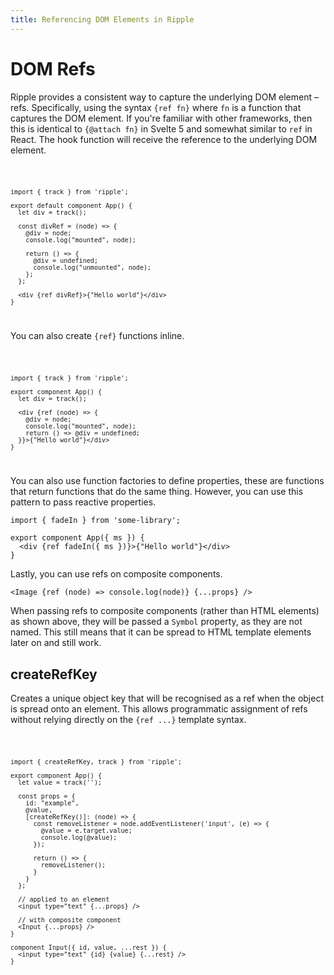 ```yaml
---
title: Referencing DOM Elements in Ripple
---
```


# DOM Refs

Ripple provides a consistent way to capture the underlying DOM element – refs. Specifically, using
the syntax `{ref fn}` where `fn` is a function that captures the DOM element. If you're familiar with other frameworks, then
this is identical to `{@attach fn}` in Svelte 5 and somewhat similar to `ref` in React. The hook function will receive
the reference to the underlying DOM element.

<Code console>

```ripple
import { track } from 'ripple';

export default component App() {
  let div = track();

  const divRef = (node) => {
    @div = node;
    console.log("mounted", node);

    return () => {
      @div = undefined;
      console.log("unmounted", node);
    };
  };

  <div {ref divRef}>{"Hello world"}</div>
}
```

</Code>

You can also create `{ref}` functions inline.

<Code console>

```ripple
import { track } from 'ripple';

export component App() {
  let div = track();

  <div {ref (node) => {
    @div = node;
    console.log("mounted", node);
    return () => @div = undefined;
  }}>{"Hello world"}</div>
}
```

</Code>

You can also use function factories to define properties, these are functions that return functions that do the same
thing. However, you can use this pattern to pass reactive properties.

```ripple
import { fadeIn } from 'some-library';

export component App({ ms }) {
  <div {ref fadeIn({ ms })}>{"Hello world"}</div>
}
```

Lastly, you can use refs on composite components.

```ripple
<Image {ref (node) => console.log(node)} {...props} />
```

When passing refs to composite components (rather than HTML elements) as shown above, they will be passed a `Symbol` property, as they are not named. This still means that it can be spread to HTML template elements later on and still work.

## createRefKey

Creates a unique object key that will be recognised as a ref when the object is spread onto an element.
This allows programmatic assignment of refs without relying directly on the `{ref ...}` template syntax.

<Code console>

```ripple
import { createRefKey, track } from 'ripple';

export component App() {
  let value = track('');

  const props = {
    id: "example",
    @value,
    [createRefKey()]: (node) => {
      const removeListener = node.addEventListener('input', (e) => {
        @value = e.target.value;
        console.log(@value);
      });

      return () => {
        removeListener();
      }
    }
  };

  // applied to an element
  <input type="text" {...props} />

  // with composite component
  <Input {...props} />
}

component Input({ id, value, ...rest }) {
  <input type="text" {id} {value} {...rest} />
}
```

</Code>
